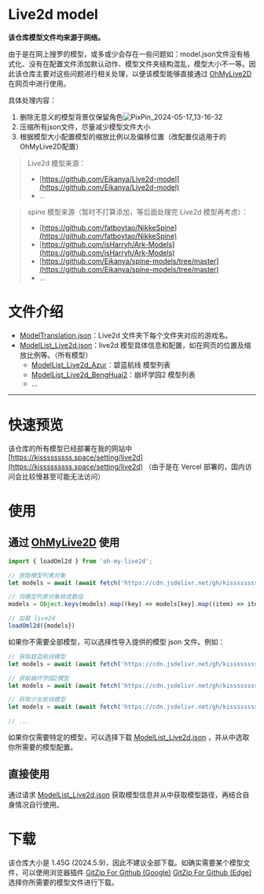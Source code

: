 # Live2d model
**该仓库模型文件均来源于网络。**

由于是在网上搜罗的模型，或多或少会存在一些问题如：model.json文件没有格式化、没有在配置文件添加默认动作、模型文件夹结构混乱，模型大小不一等。因此该仓库主要对这些问题进行相关处理，以便该模型能够直接通过 [OhMyLive2D](https://oml2d.com/) 在网页中进行使用。

具体处理内容：
1. 删除无意义的模型背景仅保留角色![PixPin_2024-05-17_13-16-32](https://github.com/kisssssssss/model/assets/88269600/f96b63e1-4d54-4d59-a106-6e450bd55be4)
2. 压缩所有json文件，尽量减少模型文件大小
3. 根据模型大小配置模型的缩放比例以及偏移位置（改配置仅适用于的OhMyLive2D配置）

> Live2d 模型来源：
>
> - [https://github.com/Eikanya/Live2d-model](https://github.com/Eikanya/Live2d-model)
> - ...

> spine 模型来源（暂时不打算添加，等后面处理完 Live2d 模型再考虑）：
>
> - [https://github.com/fatboytao/NikkeSpine](https://github.com/fatboytao/NikkeSpine)
> - [https://github.com/isHarryh/Ark-Models](https://github.com/isHarryh/Ark-Models)
> - [https://github.com/Eikanya/spine-models/tree/master](https://github.com/Eikanya/spine-models/tree/master)
> - ...

# 文件介绍

- [ModelTranslation.json](https://github.com/kisssssssss/model/blob/main/ModelTranslation.json)：Live2d 文件夹下每个文件夹对应的游戏名。
- [ModelList_Live2d.json](https://github.com/kisssssssss/model/blob/main/ModelList_Live2d.json)：live2d 模型具体信息和配置，如在网页的位置及缩放比例等。（所有模型）
  - [ModelList_Live2d_Azur](https://github.com/kisssssssss/model/blob/main/ModelList_Live2d_Azur.json)：碧蓝航线 模型列表
  - [ModelList_Live2d_BengHuai2](https://github.com/kisssssssss/model/blob/main/ModelList_Live2d_BengHuai2.json)：崩坏学园2 模型列表
  - ...
---

# 快速预览

该仓库的所有模型已经部署在我的网站中 [https://kisssssssss.space/setting/live2d](https://kisssssssss.space/setting/live2d) （由于是在 Vercel 部署的，国内访问会比较慢甚至可能无法访问）

# 使用

## 通过 [OhMyLive2D](https://oml2d.com/) 使用

```javascript
import { loadOml2d } from 'oh-my-live2d';

// 获取模型列表对象
let models = await (await fetch('https://cdn.jsdelivr.net/gh/kisssssssss/model/ModelList_Live2d.json')).json();

// 将模型列表对象转成数组
models = Object.keys(models).map((key) => models[key].map((item) => item.configuration)).flat(1);

// 加载 live2d
loadOml2d({models})
```

如果你不需要全部模型，可以选择性导入提供的模型  json 文件。例如：

```javascript
// 获取碧蓝航线模型
let models = await (await fetch('https://cdn.jsdelivr.net/gh/kisssssssss/model/ModelList_Live2d_Azur.json')).json();

// 获取崩坏学园2模型
let models = await (await fetch('https://cdn.jsdelivr.net/gh/kisssssssss/model/ModelList_Live2d_BengHuai2.json')).json();

// 获取少女前线模型
let models = await (await fetch('https://cdn.jsdelivr.net/gh/kisssssssss/model/ModelList_Live2d_GirlsFrontline.json')).json();

// ...
```
如果你仅需要特定的模型，可以选择下载 [ModelList_Live2d.json](https://github.com/kisssssssss/model/blob/main/ModelList_Live2d.json) ，并从中选取你所需要的模型配置。

## 直接使用

通过请求 [ModelList_Live2d.json](https://cdn.jsdelivr.net/gh/kisssssssss/model/ModelList_Live2d.json) 获取模型信息并从中获取模型路径，再结合自身情况自行使用。

# 下载

该仓库大小是 1.45G (2024.5.9)，因此不建议全部下载。如确实需要某个模型文件，可以使用浏览器插件 [GitZip For Github (Google)](https://chromewebstore.google.com/detail/gitzip-for-github/ffabmkklhbepgcgfonabamgnfafbdlkn) [GitZip For Github (Edge)](https://microsoftedge.microsoft.com/addons/detail/gitzip-for-github/nlgkiabjnbdndgblhcaobimbpifcdkjj) 选择你所需要的模型文件进行下载。


